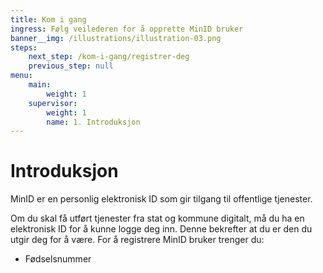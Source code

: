 ```yaml
---
title: Kom i gang
ingress: Følg veilederen for å opprette MinID bruker
banner__img: /illustrations/illustration-03.png
steps:
    next_step: /kom-i-gang/registrer-deg
    previous_step: null
menu:
    main:
        weight: 1
    supervisor:
        weight: 1
        name: 1. Introduksjon
---
```


# Introduksjon
MinID er en personlig elektronisk ID som gir tilgang til offentlige tjenester.

Om du skal få utført tjenester fra stat og kommune digitalt, må du ha en elektronisk ID for å kunne logge deg inn. Denne bekrefter at du er den du utgir deg for å være. For å registrere MinID bruker trenger du:
- Fødselsnummer